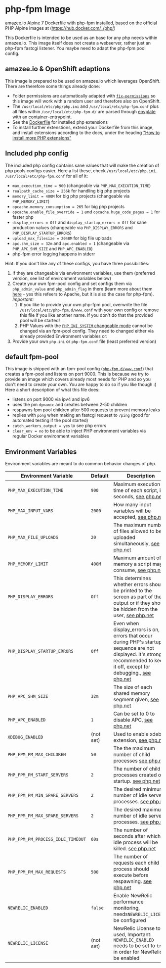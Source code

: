 # php-fpm Image

amazee.io Alpine 7 Dockerfile with php-fpm installed, based on the official PHP Alpine images at (https://hub.docker.com/_/php/)

This Dockerfile is intended to be used as an base for any php needs within amazee.io. This image itself does not create a webserver, rather just an php-fpm fastcgi listener. You maybe need to adapt the php-fpm pool config.

## amazee.io & OpenShift adaptions

This image is prepared to be used on amazee.io which leverages OpenShift. There are therefore some things already done:

- Folder permissions are automatically adapted with [`fix-permissions`](https://github.com/sclorg/s2i-base-container/blob/master/bin/fix-permissions) so this image will work with a random user and therefore also on OpenShift.
- The `/usr/local/etc/php/php.ini` and `/usr/local/etc/php-fpm.conf` plus all files within `/usr/local/etc/php-fpm.d/` are parsed through [envplate](https://github.com/kreuzwerker/envplate) with an container-entrypoint.
- See the [Dockerfile](./Dockerfile) for installed php extensions
- To install further extenstions, extend your Dockerfile from this image, and install extensions according to the docs, under the heading ["How to install more PHP extensions"](https://hub.docker.com/_/php/)

## Included php config

The included php config contains sane values that will make the creation of php pools configs easier. Here a list these, check `/usr/local/etc/php.ini`, `/usr/local/etc/php-fpm.conf` for all of it:

- `max_execution_time = 900` (changeable via `PHP_MAX_EXECUTION_TIME`)
- `realpath_cache_size = 256k` for handling big php projects
- `memory_limit = 400M` for big php projects (changeable via `PHP_MEMORY_LIMIT`)
- `opcache.memory_consumption = 265` for big php projects
- `opcache.enable_file_override = 1` and `opcache.huge_code_pages = 1` for faster php
- `display_errors = Off` and `display_startup_errors = Off` for sane production values (changeable via `PHP_DISPLAY_ERRORS` and `PHP_DISPLAY_STARTUP_ERRORS`)
- `upload_max_filesize = 2048M` for big file uploads
- `apc.shm_size = 32m` and `apc.enabled = 1` (changeable via `PHP_APC_SHM_SIZE` and `PHP_APC_ENABLED`)
- php-fpm error logging happens in stderr

Hint: If you don't like any of these configs, you have three possibilities:
1. If they are changeable via environment variables, use them (preferred version, see list of environment variables below)
2. Create your own fpm-pool config and set configs them via `php_admin_value` and `php_admin_flag` in there (learn more about them [here](http://php.net/manual/en/configuration.changes.php) - yes this refeers to Apache, but it is also the case for php-fpm). _Important:_
    1. If you like to provide your own php-fpm pool, overwrite the file `/usr/local/etc/php-fpm.d/www.conf` with your own config or remove this file if you like another name. If you don't do that the provided pool will be started!
    2. PHP Values with the [`PHP_INI_SYSTEM` changeable mode](http://php.net/manual/en/configuration.changes.modes.php) cannot be changed via an fpm-pool config. They need to changed either via already provided Environment variables or:
3. Provide your own `php.ini` or `php-fpm.conf` file (least preferred version)

## default fpm-pool

This image is shipped with an fpm-pool config ([`php-fpm.d/www.conf`](./php-fpm.d/www.conf)) that creates a fpm-pool and listens on port 9000. This is because we try to provide an image which covers already most needs for PHP and so you don't need to create your own. You are happy to do so if you like though :) Here a short description of what this file does:

- listens on port 9000 via ipv4 and ipv6
- uses the pm `dynamic` and creates between 2-50 children
- respawns fpm pool children after 500 requests to prevent memory leaks
- replies with `pong` when making an fastcgi request to `/ping` (good for automated testing if the pool started)
- `catch_workers_output = yes` to see php errors
- `clear_env = no` to be able to inject PHP environment variables via regular Docker environment variables

## Environment Variables

Environment variables are meant to do common behavior changes of php.

| Environment Variable              | Default   | Description                                                                                                                                                                                                              |
| --------------------------------- | --------- | ------------------------------------------------------------------------------------------------------------------------------------------------------------------------------------------------------------------------ |
| `PHP_MAX_EXECUTION_TIME`          | `900`     | Maximum execution time of each script, in seconds,  [see php.net](http://php.net/max-execution-time)                                                                                                                     |
| `PHP_MAX_INPUT_VARS`              | `2000`    | How many input variables will be accepted, [see php.net](http://php.net/manual/en/info.configuration.php#ini.max-input-vars)
| `PHP_MAX_FILE_UPLOADS`              | `20`    | The maximum number of files allowed to be uploaded simultaneously, [see php.net](http://php.net/manual/en/ini.core.php#ini.max-file-uploads)|
| `PHP_MEMORY_LIMIT`                | `400M`    | Maximum amount of memory a script may consume,   [see php.net](http://php.net/memory-limit)                                                                                                                              |
| `PHP_DISPLAY_ERRORS`              | `Off`     | This determines whether errors should be printed to the screen as part of the output or if they should be hidden from the user, [see php.net](http://php.net/display-errors)                                             |
| `PHP_DISPLAY_STARTUP_ERRORS`      | `Off`     | Even when display_errors is on, errors that occur during PHP's startup sequence are not displayed. It's strongly recommended to keep it off, except for debugging., [see php.net](http://php.net/display-startup-errors) |
| `PHP_APC_SHM_SIZE`                | `32m`     | The size of each shared memory segment given, [see php.net](http://php.net/manual/en/apc.configuration.php#ini.apc.shm-size)                                                                                             |
| `PHP_APC_ENABLED`                 | `1`       | Can be set to 0 to disable APC, [see php.net](http://php.net/manual/en/apc.configuration.php#ini.apc.enabled)                                                                                                            |
| `XDEBUG_ENABLED`                  | (not set) | Used to enable xdebug extension, [see php.net](http://php.net/manual/en/apc.configuration.php#ini.apc.enabled)                                                                                                           |
| `PHP_FPM_PM_MAX_CHILDREN`         | `50`      | The the maximum number of child processes [see php.net](http://php.net/manual/en/install.fpm.configuration.php)                                                                                                          |
| `PHP_FPM_PM_START_SERVERS`        | `2`       | The number of child processes created on startup. [see php.net](http://php.net/manual/en/install.fpm.configuration.php)                                                                                                  |
| `PHP_FPM_PM_MIN_SPARE_SERVERS`    | `2`       | The desired minimum number of idle server processes. [see php.net](http://php.net/manual/en/install.fpm.configuration.php)                                                                                               |
| `PHP_FPM_PM_MAX_SPARE_SERVERS`    | `2`       | The desired maximum number of idle server processes. [see php.net](http://php.net/manual/en/install.fpm.configuration.php)                                                                                               |
| `PHP_FPM_PM_PROCESS_IDLE_TIMEOUT` | `60s`     | The number of seconds after which an idle process will be killed. [see php.net](http://php.net/manual/en/install.fpm.configuration.php)                                                                                  |
| `PHP_FPM_PM_MAX_REQUESTS`         | `500`     | The number of requests each child process should execute before respawning. [see php.net](http://php.net/manual/en/install.fpm.configuration.php)                                                                        |
| `NEWRELIC_ENABLED`                | `false`   | Enable NewRelic performance monitoring, needs`NEWRELIC_LICENSE` be configured                                                                                                                                            |
| `NEWRELIC_LICENSE`                | (not set) | NewRelic License to be used, Important: `NEWRELIC_ENABLED` needs to be set to `true` in order for NewRelic to be enabled                                                                                                 |
